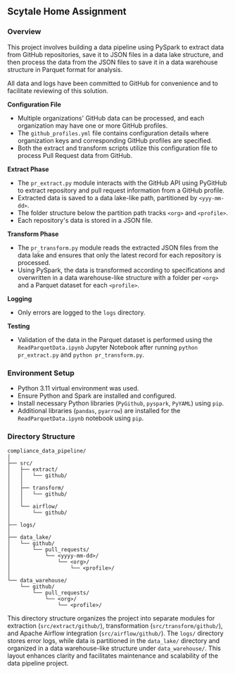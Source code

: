 ## Scytale Home Assignment

### Overview
This project involves building a data pipeline using PySpark to extract data from GitHub repositories, save it to JSON files in a data lake structure, and then process the data from the JSON files to save it in a data warehouse structure in Parquet format for analysis.

All data and logs have been committed to GitHub for convenience and to facilitate reviewing of this solution.

**Configuration File**
- Multiple organizations' GitHub data can be processed, and each organization may have one or more GitHub profiles.
- The `github_profiles.yml` file contains configuration details where organization keys and corresponding GitHub profiles are specified.
- Both the extract and transform scripts utilize this configuration file to process Pull Request data from GitHub.

**Extract Phase**
- The `pr_extract.py` module interacts with the GitHub API using PyGitHub to extract repository and pull request information from a GitHub profile.
- Extracted data is saved to a data lake-like path, partitioned by `<yyy-mm-dd>`.
- The folder structure below the partition path tracks `<org>` and `<profile>`.
- Each repository's data is stored in a JSON file.

**Transform Phase**
- The `pr_transform.py` module reads the extracted JSON files from the data lake and ensures that only the latest record for each repository is processed.
- Using PySpark, the data is transformed according to specifications and overwritten in a data warehouse-like structure with a folder per `<org>` and a Parquet dataset for each `<profile>`.

**Logging**
- Only errors are logged to the `logs` directory.

**Testing**
- Validation of the data in the Parquet dataset is performed using the `ReadParquetData.ipynb` Jupyter Notebook after running `python pr_extract.py` and `python pr_transform.py`.

### Environment Setup

- Python 3.11 virtual environment was used.
- Ensure Python and Spark are installed and configured.
- Install necessary Python libraries (`PyGithub`, `pyspark`, `PyYAML`) using `pip`.
- Additional libraries (`pandas`, `pyarrow`) are installed for the `ReadParquetData.ipynb` notebook using `pip`.

### Directory Structure

```
compliance_data_pipeline/
│
├── src/
│   ├── extract/
│   │   └── github/
│   │
│   ├── transform/
│   │   └── github/
│   │
│   └── airflow/
│       └── github/
│
├── logs/
│
├── data_lake/
│   └── github/
│       └── pull_requests/
│           └── <yyyy-mm-dd>/
│               └── <org>/
│                   └── <profile>/
│
└── data_warehouse/
    └── github/
        └── pull_requests/
            └── <org>/
                └── <profile>/
```

This directory structure organizes the project into separate modules for extraction (`src/extract/github/`), transformation (`src/transform/github/`), and Apache Airflow integration (`src/airflow/github/`). The `logs/` directory stores error logs, while data is partitioned in the `data_lake/` directory and organized in a data warehouse-like structure under `data_warehouse/`. This layout enhances clarity and facilitates maintenance and scalability of the data pipeline project.
